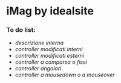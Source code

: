 # iMag by idealsite

### To do list:
- _descrizione interna_
- _controller modificati interni_
- _controller modificati esterni_
- _controller a comparsa o fissi_
- _controller angolari_
- _controller a mousedown o a mouseover_
